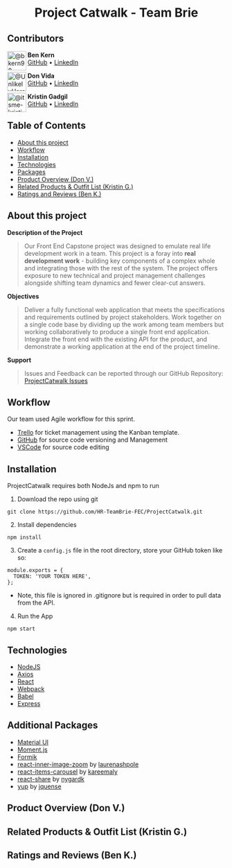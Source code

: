 <h1 align="center">Project Catwalk - Team Brie</h2>

## Contributors

<img align="left" class="avatar avatar-user" src="https://avatars.githubusercontent.com/u/69761087?s=88&amp;v=4" width="44" height="44" alt="@bkern98">

**Ben Kern**<br>
[GitHub](https://github.com/bkern98) • [LinkedIn](https://www.linkedin.com/in/benjamin-kern-4a7371184/)

<img align="left" class="avatar avatar-user" src="https://avatars.githubusercontent.com/u/23545273?s=88&amp;v=4" width="44" height="44" alt="@UnlikelyHero">

**Don Vida**<br>
[GitHub](https://github.com/UnlikelyHero) • [LinkedIn](https://www.linkedin.com/in/donald-vida/)

<img align="left" class="avatar avatar-user" src="https://avatars.githubusercontent.com/u/84642987?s=88&amp;v=4" width="44" height="44" alt="@itsme-kristin">

**Kristin Gadgil**<br>
[GitHub](https://github.com/itsme-kristin) • [LinkedIn](https://www.linkedin.com/in/kristingadgil/)

## Table of Contents
 - [About this project](#about)
 - [Workflow](#workflow)
 - [Installation](#install)
 - [Technologies](#technologies)
 - [Packages](#packages)
 - [Product Overview (Don V.)](#overview)
 - [Related Products & Outfit List (Kristin G.)](#products)
 - [Ratings and Reviews (Ben K.)](#reviews)



## About this project<a name="about"></a>

**Description of the Project**

>Our Front End Capstone project was designed to emulate real life development work in a team. This project is a foray into **real development work** - building key components of a complex whole and integrating those with the rest of the system. The project offers exposure to new technical and project management challenges alongside shifting team dynamics and fewer clear-cut answers.


**Objectives**

>Deliver a fully functional web application that meets the specifications and requirements outlined by project stakeholders. Work together on a single code base by dividing up the work among team members but working collaboratively to produce a single front end application. Integrate the front end with the existing API for the product, and demonstrate a working application at the end of the project timeline.

**Support**

>Issues and Feedback can be reported through our GitHub Repository: [ProjectCatwalk Issues](https://github.com/HR-TeamBrie-FEC/ProjectCatwalk/issues)

## Workflow <a name="workflow"></a>
Our team used Agile workflow for this sprint. 
- [Trello](https://trello.com/b/8S1rf86v) for ticket management using the Kanban template.
- [GitHub](https://github.com/HR-TeamBrie-FEC/ProjectCatwalk) for source code versioning and Management
- [VSCode](https://code.visualstudio.com/) for source code editing

## Installation <a name="install"></a>

ProjectCatwalk requires both NodeJs and npm to run

1. Download the repo using git
```
git clone https://github.com/HR-TeamBrie-FEC/ProjectCatwalk.git
```
2. Install dependencies
```
npm install 
```
3. Create a `config.js` file in the root directory, store your GitHub token like so:
```
module.exports = {
  TOKEN: 'YOUR TOKEN HERE',
};
```
* Note, this file is ignored in .gitignore but is required in order to pull data from the API.

4. Run the App
```
npm start
```

## Technologies <a name="technologies"></a>
- [NodeJS](https://nodejs.org/en/)
- [Axios](https://www.npmjs.com/package/axios)
- [React](https://reactjs.org/)
- [Webpack](https://webpack.js.org/)
- [Babel](https://babeljs.io/)
- [Express ](https://expressjs.com/)

## Additional Packages <a name="packages"></a>
- [Material UI](https://mui.com/)
- [Moment.js](https://momentjs.com/docs/)
- [Formik](https://www.npmjs.com/package/formik)
- [react-inner-image-zoom](https://www.npmjs.com/package/react-inner-image-zoom) by [laurenashpole](https://github.com/laurenashpole/react-inner-image-zoom)
- [react-items-carousel](https://www.npmjs.com/package/react-items-carousel) by [kareemaly](https://github.com/kareemaly/react-items-carousel)
- [react-share](https://www.npmjs.com/package/react-share) by [nygardk](https://github.com/nygardk/react-share)
- [yup](https://www.npmjs.com/package/yup) by [jquense](https://github.com/jquense/yup)

## Product Overview (Don V.) <a name="overview"></a>

## Related Products & Outfit List (Kristin G.) <a name="products"></a>

## Ratings and Reviews (Ben K.) <a name="reviews"></a>


